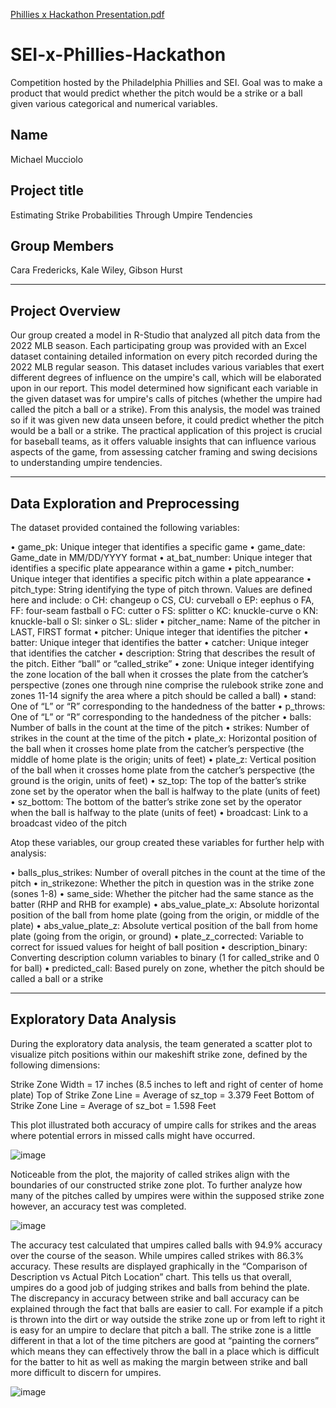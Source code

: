 [Phillies x Hackathon Presentation.pdf](https://github.com/Moochelo/SEI-x-Phillies-Hackathon/files/15191247/Phillies.x.Hackathon.Presentation.pdf)

# SEI-x-Phillies-Hackathon

Competition hosted by the Philadelphia Phillies and SEI. Goal was to make a product that would predict whether the pitch would be a strike or a ball given various categorical and numerical variables.

## Name

Michael Mucciolo


## Project title

Estimating Strike Probabilities Through Umpire Tendencies

## Group Members

Cara Fredericks, Kale Wiley, Gibson Hurst

***

## Project Overview

Our group created a model in R-Studio that analyzed all pitch data from the 2022 MLB season. Each participating group was provided with an Excel dataset containing detailed information on every pitch recorded during the 2022 MLB regular season. This dataset includes various variables that exert different degrees of influence on the umpire's call, which will be elaborated upon in our report. This model determined how significant each variable  in the given dataset was for umpire's calls of pitches (whether the umpire had called the pitch a ball or a strike). From this analysis, the model was trained so if it was given new data unseen before, it could predict whether the pitch would be a ball or a strike. The practical application of this project is crucial for baseball teams, as it offers valuable insights that can influence various aspects of the game, from assessing catcher framing and swing decisions to understanding umpire tendencies.


***

## Data Exploration and Preprocessing

The dataset provided contained the following variables:

•	game_pk: Unique integer that identifies a specific game 
•	game_date: Game_date in MM/DD/YYYY format 
•	at_bat_number: Unique integer that identifies a specific plate appearance within a game
•	pitch_number: Unique integer that identifies a specific pitch within a plate appearance
•	pitch_type: String identifying the type of pitch thrown. Values are defined here and include:
o	CH: changeup 
o	CS, CU: curveball 
o	EP: eephus 
o	FA, FF: four-seam fastball 
o	FC: cutter 
o	FS: splitter 
o	KC: knuckle-curve 
o	KN: knuckle-ball 
o	SI: sinker 
o	SL: slider 
•	pitcher_name: Name of the pitcher in LAST, FIRST format 
•	pitcher: Unique integer that identifies the pitcher 
•	batter: Unique integer that identifies the batter 
•	catcher: Unique integer that identifies the catcher 
•	description: String that describes the result of the pitch. Either “ball” or “called_strike” 
•	zone: Unique integer identifying the zone location of the ball when it crosses the plate from the catcher’s perspective (zones one through nine comprise the rulebook strike zone and zones 11-14 signify the area where a pitch should be called a ball) 
•	stand: One of “L” or “R” corresponding to the handedness of the batter 
•	p_throws: One of “L” or “R” corresponding to the handedness of the pitcher 
•	balls: Number of balls in the count at the time of the pitch 
•	strikes: Number of strikes in the count at the time of the pitch 
•	plate_x: Horizontal position of the ball when it crosses home plate from the catcher’s perspective (the middle of home plate is the origin; units of feet)
•	plate_z: Vertical position of the ball when it crosses home plate from the catcher’s perspective (the ground is the origin, units of feet) 
•	sz_top: The top of the batter’s strike zone set by the operator when the ball is halfway to the plate (units of feet) 
•	sz_bottom: The bottom of the batter’s strike zone set by the operator when the ball is halfway to the plate (units of feet) 
•	broadcast: Link to a broadcast video of the pitch 

Atop these variables, our group created these variables for further help with analysis:

•	balls_plus_strikes: Number of overall pitches in the count at the time of the pitch 
•	in_strikezone: Whether the pitch in question was in the strike zone (sones 1-8)
•	same_side: Whether the pitcher had the same stance as the batter (RHP and RHB for example)
•	abs_value_plate_x: Absolute horizontal position of the ball from home plate (going from the origin, or middle of the plate)
•	abs_value_plate_z: Absolute vertical position of the ball from home plate (going from the origin, or ground)
•	plate_z_corrected:  Variable to correct for issued values for height of ball position 
•	description_binary: Converting description column variables to binary (1 for called_strike and 0 for ball) 
•	predicted_call: Based purely on zone, whether the pitch should be called a ball or a strike



***


## Exploratory Data Analysis

During the exploratory data analysis, the team generated a scatter plot to visualize pitch positions within our makeshift strike zone, defined by the following dimensions: 

Strike Zone Width = 17 inches (8.5 inches to left and right of center of home plate)
Top of Strike Zone Line = Average of sz_top = 3.379 Feet
Bottom of Strike Zone Line = Average of sz_bot = 1.598 Feet

This plot illustrated both accuracy of umpire calls for strikes and the areas where potential errors in missed calls might have occurred.


![image](https://github.com/Moochelo/SEI-x-Phillies-Hackathon/assets/117478032/9b3b481a-0219-4e23-9d7c-5754cf28c22e)


Noticeable from the plot, the majority of called strikes align with the boundaries of our constructed strike zone plot. To further analyze how many of the pitches called by umpires were within the supposed strike zone however, an accuracy test was completed.
               
![image](https://github.com/Moochelo/SEI-x-Phillies-Hackathon/assets/117478032/7692aad7-f0cf-4151-8b57-98f93f9976ce)


The accuracy test calculated that umpires called balls with 94.9% accuracy over the course of the season. While umpires called strikes with 86.3% accuracy. These results are displayed graphically in the “Comparison of Description vs Actual Pitch Location” chart. This tells us that overall, umpires do a good job of judging strikes and balls from behind the plate. The discrepancy in accuracy between strike and ball accuracy can be explained through the fact that balls are easier to call. For example if a pitch is thrown into the dirt or way outside the strike zone up or from left to right it is easy for an umpire to declare that pitch a ball. The strike zone is a little different in that a lot of the time pitchers are good at “painting the corners” which means they can effectively throw the ball in a place which is difficult for the batter to hit as well as making the margin between strike and ball more difficult to discern for umpires.

![image](https://github.com/Moochelo/SEI-x-Phillies-Hackathon/assets/117478032/d1156a41-4642-4b5e-ae2c-c8f13194d64b)


